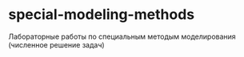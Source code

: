 # special-modeling-methods
Лабораторные работы по специальным методым моделирования (численное решение задач)
